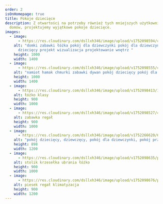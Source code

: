 ```yaml
---
order: 2
isOnHomepage: true
title: Pokoje dziecięce
description: Z otwartości na potrzeby również tych mniejszych użytkowników
  domów, projektujemy wyjątkowe pokoje dziecięce.
images:
  - image:
      - https://res.cloudinary.com/dsllxh346/image/upload/v1752098594/cam13_2_ocrvay.jpg
    alt: "domki zabawki łóżka pokój dla dziewczynki pokój dla dziewczynek pokój
      dziecięcy projekt wizualizacja projektowanie wnętrz "
    height: 1000
    width: 1400
  - image:
      - https://res.cloudinary.com/dsllxh346/image/upload/v1752098555/cam11_render_%C5%9Bciana_2_w2oded.jpg
    alt: "namiot hamak chmurki zabawki dywan pokój dziecięcy pokój dla dziewczynek "
    height: 1000
    width: 1400
  - image:
      - https://res.cloudinary.com/dsllxh346/image/upload/v1752098413/1_vhxvsn.jpg
    alt: łóżko klasy
    height: 900
    width: 1000
  - image:
      - https://res.cloudinary.com/dsllxh346/image/upload/v1752098527/4_u4jjrw.jpg
    alt: zabawka regał
    height: 900
    width: 1000
  - image:
      - https://res.cloudinary.com/dsllxh346/image/upload/v1752266620/6_mlodsza_1_2_viv7qt.jpg
    alt: "pokój dziecięcy, dziewczęcy, pokój dla dziewczynki, pokój przedszkolaka "
    height: 898
    width: 1200
  - image:
      - https://res.cloudinary.com/dsllxh346/image/upload/v1752098635/ps_3_pok%C3%B3j_m%C5%82odszej_ype6js.jpg
    alt: stolik krzesełka ubrania łóżko
    height: 900
    width: 1000
  - image:
      - https://res.cloudinary.com/dsllxh346/image/upload/v1752098676/ps_post_1_goweet.jpg
    alt: piesek regał klimatyzacja
    height: 900
    width: 1200
---
```

